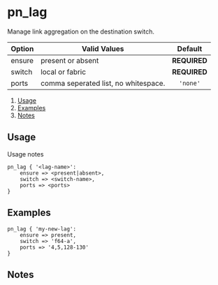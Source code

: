 # pn_lag

Manage link aggregation on the destination switch.

| Option      | Valid Values                                                  | Default      |
|-------------|---------------------------------------------------------------|:------------:|
|ensure       |present or absent                                              |**REQUIRED**  |
|switch       |local or fabric                                                |**REQUIRED**  |
|ports        |comma seperated list, no whitespace.                           | `'none'`     |

1. [Usage](#usage)
2. [Examples](#examples)
3. [Notes](#notes)

## Usage

Usage notes

```puppet
pn_lag { '<lag-name>':
	ensure => <present|absent>,
	switch => <switch-name>,
	ports => <ports>
}
```

## Examples

```puppet
pn_lag { 'my-new-lag':
    ensure => present,
    switch => 'f64-a',
    ports => '4,5,128-130'
}
```

## Notes